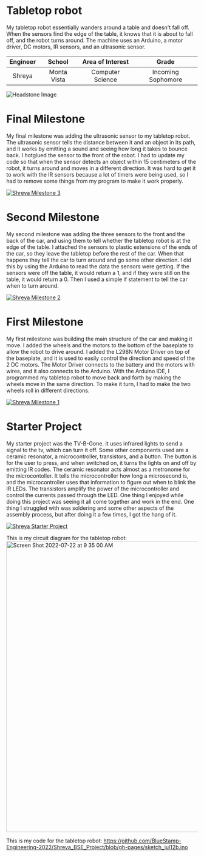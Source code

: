 ﻿# Tabletop robot
My tabletop robot essentially wanders around a table and doesn't fall off. When the sensors find the edge of the table, it knows that it is about to fall off, and the robot turns around. The machine uses an Arduino, a motor driver, DC motors, IR sensors, and an ultrasonic sensor.

| **Engineer** | **School** | **Area of Interest** | **Grade** |
|:--:|:--:|:--:|:--:|
| Shreya | Monta Vista | Computer Science | Incoming Sophomore

![Headstone Image](https://lh3.googleusercontent.com/_wWdnHvol5ETFKiQbdJPCDsDfXOfiveAUiZGbBaGC9iLpkorbRgVWkZvyCZR8F3jAUEuPSd13fcHh1Mx6E75g6wNpzsNVQFMQ2YCfo8y2xDeg4WmEwKrF10ZB5E0GZfaA-bq7INnBZeiNxPVl_i2faGJdC2g_lBIMT9ts4raECEKwktBAaaTOYaO6Jnd0bl3Jo1KAzACCfl_DepG2hLvmRifpvR0ZG1oD1wcdT1HnRzzxJy37j-YBJfEWKnDCj-EaUCLutIjVjqrYFhdGnE82fV6OMwtisXrWYH2TtNZcnAlYt6lDoAiduJo21QFpTBMgDV8YCpNnSqX8Djl_05fqcA8rM_SrcN3Qrs2oN0eHHhgtCssWtg6ILn2KUIkZo320Tw34bEQ_KHM4SH8RrP1stqPvwEumuNG9vOrdNjcdUNNdu_d-ieT7Vsu2w0LpvyCVBTbXkqM1RlweC1HcsUvi2yTXOCQYUaO_7F9fVOaeDHQUSZRbknNPVb-M5QcUEPxO92l4ZuVvFoItINNKQGLseE4Z-S-3AgtsJtNafqp7L1R8iBo5qC9Ggo6XBEJZR7A2mv4hvW1qLgnwpErAXG7PXwV1fAgl6fm2_RFjxzeIi1IQiY4sm8cLYrJSoN0bzvf6NMP7ZcFACzDGo-v6NqsoXpnGloyOxbTniEvfHGJwINJ8hkdwNK9mQzKhjITyORQAQsuDWbo6dEguWYb_KxEk_mP4UpmDg4y9eJl4m_seMXrJDwHSq4ThWuLgXMf0fZ6RBG95TT6AqJDXWnmnDSzs64Tb_fR5bYACnMcmyHsHVgH4RLmnUPXQwFjJYUeczqA0cE=w510-h679-no?authuser=0)
  
# Final Milestone
My final milestone was adding the ultrasonic sensor to my tabletop robot. The ultrasonic sensor tells the distance between it and an object in its path, and it works by emitting a sound and seeing how long it takes to bounce back. I hotglued the sensor to the front of the robot. I had to update my code so that when the sensor detects an object within 15 centimeters of the robot, it turns around and moves in a different direction. It was hard to get it to work with the IR sensors because a lot of timers were being used, so I had to remove some things from my program to make it work properly.

[![Shreya Milestone 3](https://res.cloudinary.com/marcomontalbano/image/upload/v1658164637/video_to_markdown/images/youtube--LsFNjhlkAtU-c05b58ac6eb4c4700831b2b3070cd403.jpg)](https://www.youtube.com/watch?v=LsFNjhlkAtU "Shreya Milestone 3")

# Second Milestone
My second milestone was adding the three sensors to the front and the back of the car, and using them to tell whether the tabletop robot is at the edge of the table. I attached the sensors to plastic extensions of the ends of the car, so they leave the tabletop before the rest of the car. When that happens they tell the car to turn around and go some other direction. I did this by using the Arduino to read the data the sensors were getting. If the sensors were off the table, it would return a 1, and if they were still on the table, it would return a 0. Then I used a simple if statement to tell the car when to turn around.

[![Shreya Milestone 2](https://res.cloudinary.com/marcomontalbano/image/upload/v1658164830/video_to_markdown/images/youtube--wWTLci7vY1M-c05b58ac6eb4c4700831b2b3070cd403.jpg)](https://www.youtube.com/watch?v=wWTLci7vY1M "Shreya Milestone 2")

# First Milestone
My first milestone was building the main structure of the car and making it move. I added the wheels and the motors to the bottom of the baseplate to allow the robot to drive around. I added the L298N Motor Driver on top of the baseplate, and it is used to easily control the direction and speed of the 2 DC motors. The Motor Driver connects to the battery and the motors with wires, and it also connects to the Arduino. With the Arduino IDE, I programmed my tabletop robot to move back and forth by making the wheels move in the same direction. To make it turn, I had to make the two wheels roll in different directions.

[![Shreya Milestone 1](https://res.cloudinary.com/marcomontalbano/image/upload/v1658164385/video_to_markdown/images/youtube--XTJlrRvT3sY-c05b58ac6eb4c4700831b2b3070cd403.jpg)](https://www.youtube.com/watch?v=XTJlrRvT3sY "Shreya Milestone 1")

# Starter Project
My starter project was the TV-B-Gone. It uses infrared lights to send a signal to the tv, which can turn it off. Some other components used are a ceramic resonator, a microcontroller, transistors, and a button. The button is for the user to press,  and when switched on, it turns the lights on and off by emitting IR codes. The ceramic resonator acts almost as a metronome  for the microcontoller. It tells the microcontroller how long a microsecond is, and the microcontroller uses that information to figure out when to blink the IR LEDs. The transistors amplify the power of the microcontroller and control the currents passed through the LED. One thing I enjoyed while doing this project was seeing it all come together and work in the end. One thing I struggled with was soldering and some other aspects of the assembly process, but after doing it a few times, I got the hang of it.

[![Shreya Starter Project](https://res.cloudinary.com/marcomontalbano/image/upload/v1657729004/video_to_markdown/images/youtube--De6qREumefA-c05b58ac6eb4c4700831b2b3070cd403.jpg)](https://www.youtube.com/watch?v=De6qREumefA "Shreya Starter Project")

This is my circuit diagram for the tabletop robot:
<img width="767" alt="Screen Shot 2022-07-22 at 9 35 00 AM" src="https://user-images.githubusercontent.com/108836256/180484504-81937d7e-d385-4b6e-ae9a-827dbe236f12.png">

This is my code for the tabletop robot:
https://github.com/BlueStamp-Engineering-2022/Shreya_BSE_Project/blob/gh-pages/sketch_jul12b.ino 
